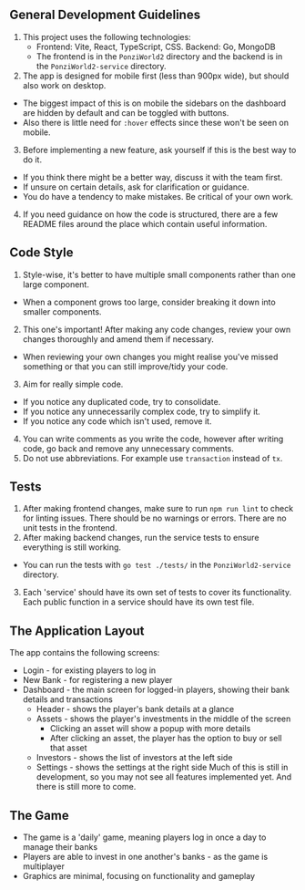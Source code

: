
## General Development Guidelines

1. This project uses the following technologies:
   - Frontend: Vite, React, TypeScript, CSS. Backend: Go, MongoDB
   - The frontend is in the `PonziWorld2` directory and the backend is in the `PonziWorld2-service` directory.
2. The app is designed for mobile first (less than 900px wide), but should also work on desktop.
  - The biggest impact of this is on mobile the sidebars on the dashboard are hidden by default and can be toggled with buttons.
  - Also there is little need for `:hover` effects since these won't be seen on mobile.
3. Before implementing a new feature, ask yourself if this is the best way to do it.
  - If you think there might be a better way, discuss it with the team first.
  - If unsure on certain details, ask for clarification or guidance.
  - You do have a tendency to make mistakes. Be critical of your own work.
4. If you need guidance on how the code is structured, there are a few README files around the place which contain useful information.

## Code Style

1. Style-wise, it's better to have multiple small components rather than one large component.
  - When a component grows too large, consider breaking it down into smaller components.
2. This one's important! After making any code changes, review your own changes thoroughly and amend them if necessary.
  - When reviewing your own changes you might realise you've missed something or that you can still improve/tidy your code.
3. Aim for really simple code.
  - If you notice any duplicated code, try to consolidate.
  - If you notice any unnecessarily complex code, try to simplify it.
  - If you notice any code which isn't used, remove it.
4. You can write comments as you write the code, however after writing code, go back and remove any unnecessary comments.
5. Do not use abbreviations. For example use `transaction` instead of `tx`.

## Tests

1. After making frontend changes, make sure to run `npm run lint` to check for linting issues. There should be no warnings or errors. There are no unit tests in the frontend.
2. After making backend changes, run the service tests to ensure everything is still working.
  - You can run the tests with `go test ./tests/` in the `PonziWorld2-service` directory.
3. Each 'service' should have its own set of tests to cover its functionality. Each public function in a service should have its own test file.

## The Application Layout

The app contains the following screens:
- Login - for existing players to log in
- New Bank - for registering a new player
- Dashboard - the main screen for logged-in players, showing their bank details and transactions
  - Header - shows the player's bank details at a glance
  - Assets - shows the player's investments in the middle of the screen
    - Clicking an asset will show a popup with more details
    - After clicking an asset, the player has the option to buy or sell that asset
  - Investors - shows the list of investors at the left side
  - Settings - shows the settings at the right side
Much of this is still in development, so you may not see all features implemented yet. And there is still more to come.

## The Game

- The game is a 'daily' game, meaning players log in once a day to manage their banks
- Players are able to invest in one another's banks - as the game is multiplayer
- Graphics are minimal, focusing on functionality and gameplay
